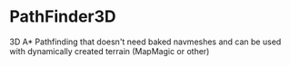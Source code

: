 # PathFinder3D
3D A* Pathfinding that doesn't need baked navmeshes and can be used with dynamically created terrain (MapMagic or other)
